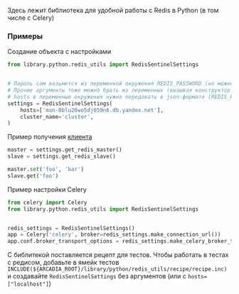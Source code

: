 Здесь лежит библиотека для удобной работы с Redis в Python (в том числе с Celery)


### Примеры

Создание объекта с настройками

```python
from library.python.redis_utils import RedisSentinelSettings


# Пароль сам возьмется из переменной окружения REDIS_PASSWORD (но можно прокинуть аргументом password в конструктор)
# Прочие аргументы тоже можно брать из переменных (вызывая конструктор без аргументов)
# hosts в переменные окружения нужно передавать в json-формате (REDIS_HOSTS=["man-...","sas-..."])
settings = RedisSentinelSettings(
    hosts=['man-0blu26wo5dj059n6.db.yandex.net'],
    cluster_name='cluster',
)
```

Пример получения [клиента](https://a.yandex-team.ru/arc/trunk/arcadia/contrib/python/redis/redis/client.py#L519)

```python
master = settings.get_redis_master()
slave = settings.get_redis_slave()

master.set('foo', 'bar')
slave.get('foo')
```

Пример настройки Celery

```python
from celery import Celery
from library.python.redis_utils import RedisSentinelSettings


redis_settings = RedisSentinelSettings()
app = Celery('celery', broker=redis_settings.make_connection_url())
app.conf.broker_transport_options = redis_settings.make_celery_broker_transport_options()
```

С библитекой поставляется рецепт для тестов.
Чтобы работать в тестах с редисом,
добавьте в ямейк тестов `INCLUDE(${ARCADIA_ROOT}/library/python/redis_utils/recipe/recipe.inc)`
и создавайте `RedisSentinelSettings` без аргументов (или с `hosts=["localhost"]`)
